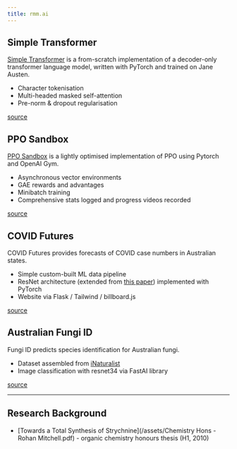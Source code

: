 ```yaml
---
title: rmm.ai
---
```


## Simple Transformer

[Simple Transformer](https://github.com/rohanm/simple-transformer) is a from-scratch implementation of a decoder-only
transformer language model, written with PyTorch and trained on Jane Austen.

- Character tokenisation
- Multi-headed masked self-attention
- Pre-norm & dropout regularisation

[source](https://github.com/RohanM/simple-transformer)

## PPO Sandbox

[PPO Sandbox](https://github.com/RohanM/ppo-sandbox) is a lightly optimised implementation of PPO using Pytorch and OpenAI Gym.

- Asynchronous vector environments
- GAE rewards and advantages
- Minibatch training
- Comprehensive stats logged and progress videos recorded

[source](https://github.com/RohanM/ppo-sandbox)

## COVID Futures

COVID Futures provides forecasts of COVID case numbers in Australian states.

- Simple custom-built ML data pipeline
- ResNet architecture (extended from [this paper](https://arxiv.org/abs/2103.12057)) implemented with PyTorch
- Website via Flask / Tailwind / billboard.js

[source](https://github.com/RohanM/covid-futures)

## Australian Fungi ID

Fungi ID predicts species identification for Australian fungi.

- Dataset assembled from [iNaturalist](https://www.inaturalist.org/pages/developers)
- Image classification with resnet34 via FastAI library

[source](https://github.com/RohanM/fungi-id)

---

## Research Background

- [Towards a Total Synthesis of Strychnine](/assets/Chemistry Hons - Rohan Mitchell.pdf) - organic chemistry honours thesis (H1, 2010)
